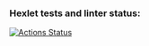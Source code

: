 ### Hexlet tests and linter status:
[![Actions Status](https://github.com/Aleksandr-Bondarev/layout-designer-project-lvl1/workflows/hexlet-check/badge.svg)](https://github.com/Aleksandr-Bondarev/layout-designer-project-lvl1/actions)